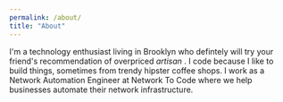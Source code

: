 ```yaml
---
permalink: /about/
title: "About"
---
```


I'm a technology enthusiast living in Brooklyn who defintely will try your friend's recommendation of overpriced _artisan_ <insert whatever food here>. I code because I like to build things, sometimes from trendy hipster coffee shops. I work as a Network Automation Engineer at Network To Code where we help businesses automate their network infrastructure. 
